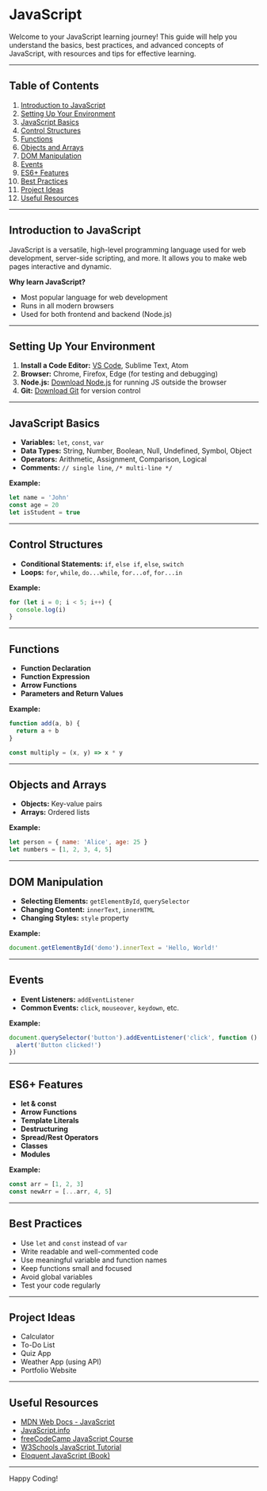 # JavaScript

Welcome to your JavaScript learning journey! This guide will help you understand the basics, best practices, and advanced concepts of JavaScript, with resources and tips for effective learning.

---

## Table of Contents

1. [Introduction to JavaScript](#introduction-to-javascript)
2. [Setting Up Your Environment](#setting-up-your-environment)
3. [JavaScript Basics](#javascript-basics)
4. [Control Structures](#control-structures)
5. [Functions](#functions)
6. [Objects and Arrays](#objects-and-arrays)
7. [DOM Manipulation](#dom-manipulation)
8. [Events](#events)
9. [ES6+ Features](#es6-features)
10. [Best Practices](#best-practices)
11. [Project Ideas](#project-ideas)
12. [Useful Resources](#useful-resources)

---

## Introduction to JavaScript

JavaScript is a versatile, high-level programming language used for web development, server-side scripting, and more. It allows you to make web pages interactive and dynamic.

**Why learn JavaScript?**

- Most popular language for web development
- Runs in all modern browsers
- Used for both frontend and backend (Node.js)

---

## Setting Up Your Environment

1. **Install a Code Editor:** [VS Code](https://code.visualstudio.com/), Sublime Text, Atom
2. **Browser:** Chrome, Firefox, Edge (for testing and debugging)
3. **Node.js:** [Download Node.js](https://nodejs.org/) for running JS outside the browser
4. **Git:** [Download Git](https://git-scm.com/) for version control

---

## JavaScript Basics

- **Variables:** `let`, `const`, `var`
- **Data Types:** String, Number, Boolean, Null, Undefined, Symbol, Object
- **Operators:** Arithmetic, Assignment, Comparison, Logical
- **Comments:** `// single line`, `/* multi-line */`

**Example:**

```js
let name = 'John'
const age = 20
let isStudent = true
```

---

## Control Structures

- **Conditional Statements:** `if`, `else if`, `else`, `switch`
- **Loops:** `for`, `while`, `do...while`, `for...of`, `for...in`

**Example:**

```js
for (let i = 0; i < 5; i++) {
  console.log(i)
}
```

---

## Functions

- **Function Declaration**
- **Function Expression**
- **Arrow Functions**
- **Parameters and Return Values**

**Example:**

```js
function add(a, b) {
  return a + b
}

const multiply = (x, y) => x * y
```

---

## Objects and Arrays

- **Objects:** Key-value pairs
- **Arrays:** Ordered lists

**Example:**

```js
let person = { name: 'Alice', age: 25 }
let numbers = [1, 2, 3, 4, 5]
```

---

## DOM Manipulation

- **Selecting Elements:** `getElementById`, `querySelector`
- **Changing Content:** `innerText`, `innerHTML`
- **Changing Styles:** `style` property

**Example:**

```js
document.getElementById('demo').innerText = 'Hello, World!'
```

---

## Events

- **Event Listeners:** `addEventListener`
- **Common Events:** `click`, `mouseover`, `keydown`, etc.

**Example:**

```js
document.querySelector('button').addEventListener('click', function () {
  alert('Button clicked!')
})
```

---

## ES6+ Features

- **let & const**
- **Arrow Functions**
- **Template Literals**
- **Destructuring**
- **Spread/Rest Operators**
- **Classes**
- **Modules**

**Example:**

```js
const arr = [1, 2, 3]
const newArr = [...arr, 4, 5]
```

---

## Best Practices

- Use `let` and `const` instead of `var`
- Write readable and well-commented code
- Use meaningful variable and function names
- Keep functions small and focused
- Avoid global variables
- Test your code regularly

---

## Project Ideas

- Calculator
- To-Do List
- Quiz App
- Weather App (using API)
- Portfolio Website

---

## Useful Resources

- [MDN Web Docs - JavaScript](https://developer.mozilla.org/en-US/docs/Web/JavaScript)
- [JavaScript.info](https://javascript.info/)
- [freeCodeCamp JavaScript Course](https://www.freecodecamp.org/learn/javascript-algorithms-and-data-structures/)
- [W3Schools JavaScript Tutorial](https://www.w3schools.com/js/)
- [Eloquent JavaScript (Book)](https://eloquentjavascript.net/)

---

Happy Coding!
